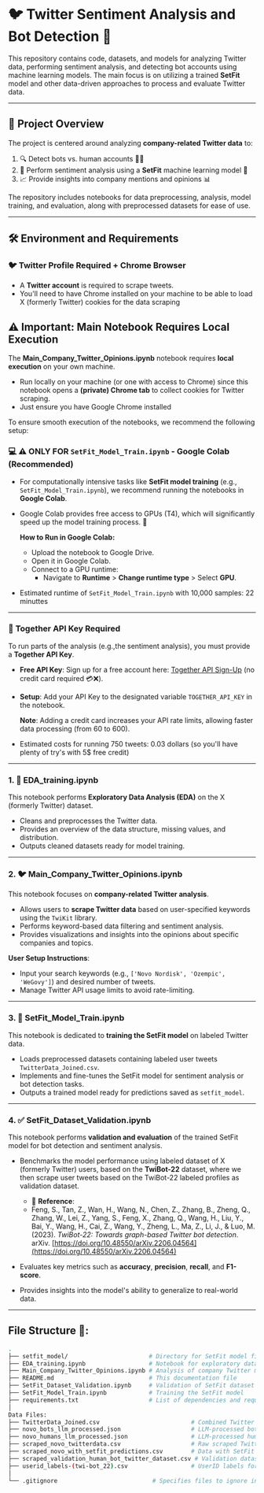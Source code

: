 # 🐦 **Twitter Sentiment Analysis and Bot Detection** 🚀

This repository contains code, datasets, and models for analyzing Twitter data, performing sentiment analysis, and detecting bot accounts using machine learning models. The main focus is on utilizing a trained **SetFit** model and other data-driven approaches to process and evaluate Twitter data.

---

## 📝 **Project Overview**

The project is centered around analyzing **company-related Twitter data** to:

1. 🔍 Detect bots vs. human accounts 🤖👤  
2. 🧠 Perform sentiment analysis using a **SetFit** machine learning model 💬  
3. 📈 Provide insights into company mentions and opinions 📊  

The repository includes notebooks for data preprocessing, analysis, model training, and evaluation, along with preprocessed datasets for ease of use.

---
## 🛠️ **Environment and Requirements**

### 🐦 **Twitter Profile Required + Chrome Browser**  
- A **Twitter account** is required to scrape tweets.
- You'll need to have Chrome installed on your machine to be able to load X (formerly Twitter) cookies for the data scraping 

## ⚠️ **Important: Main Notebook Requires Local Execution**  

The **Main_Company_Twitter_Opinions.ipynb** notebook requires **local execution** on your own machine.  
- Run locally on your machine (or one with access to Chrome) since this notebook opens a **(private) Chrome tab** to collect cookies for Twitter scraping.  
- Just ensure you have Google Chrome installed

To ensure smooth execution of the notebooks, we recommend the following setup:
### 
### 💻 **⚠️ ONLY FOR `SetFit_Model_Train.ipynb` - Google Colab (Recommended)**  
- For computationally intensive tasks like **SetFit model training** (e.g., `SetFit_Model_Train.ipynb`), we recommend running the notebooks in **Google Colab**.  
- Google Colab provides free access to GPUs (T4), which will significantly speed up the model training process. 🚀  

   **How to Run in Google Colab:**  
   - Upload the notebook to Google Drive.  
   - Open it in Google Colab.  
   - Connect to a GPU runtime:  
     - Navigate to **Runtime** > **Change runtime type** > Select **GPU**.  
- Estimated runtime of `SetFit_Model_Train.ipynb` with 10,000 samples: 22 minuttes
---

### 🔑 **Together API Key Required**  
To run parts of the analysis (e.g.,the sentiment analysis), you must provide a **Together API Key**.  
- **Free API Key**: Sign up for a free account here: [Together API Sign-Up](https://api.together.ai/signin) (no credit card required 💳❌).  
- **Setup**: Add your API Key to the designated variable `TOGETHER_API_KEY` in the notebook.  

   **Note**: Adding a credit card increases your API rate limits, allowing faster data processing (from 60 to 600).

- Estimated costs for running 750 tweets: 0.03 dollars (so you'll have plenty of try's with 5$ free credit)

---

### 1. 🧹 **EDA_training.ipynb**  
This notebook performs **Exploratory Data Analysis (EDA)** on the X (formerly Twitter) dataset.  
- Cleans and preprocesses the Twitter data.  
- Provides an overview of the data structure, missing values, and distribution.  
- Outputs cleaned datasets ready for model training.  

---

### 2. 🐦 **Main_Company_Twitter_Opinions.ipynb**  
This notebook focuses on **company-related Twitter analysis**.  
- Allows users to **scrape Twitter data** based on user-specified keywords using the `TwiKit` library.  
- Performs keyword-based data filtering and sentiment analysis.  
- Provides visualizations and insights into the opinions about specific companies and topics.  

**User Setup Instructions**:  
- Input your search keywords (e.g., `['Novo Nordisk', 'Ozempic', 'WeGovy']`) and desired number of tweets.  
- Manage Twitter API usage limits to avoid rate-limiting.  

---

### 3. 🧠 **SetFit_Model_Train.ipynb**  
This notebook is dedicated to **training the SetFit model** on labeled Twitter data.  
- Loads preprocessed datasets containing labeled user tweets `TwitterData_Joined.csv`.  
- Implements and fine-tunes the SetFit model for sentiment analysis or bot detection tasks.  
- Outputs a trained model ready for predictions saved as `setfit_model`.  

---

### 4. ✅ **SetFit_Dataset_Validation.ipynb**  
This notebook performs **validation and evaluation** of the trained SetFit model for bot detection and sentiment analysis.  
- Benchmarks the model performance using labeled dataset of X (formerly Twitter) users, based on the **TwiBot-22** dataset, where we then scrape user tweets based on the TwiBot-22 labeled profiles as validation dataset.
   - 📄 **Reference**:  
   - Feng, S., Tan, Z., Wan, H., Wang, N., Chen, Z., Zhang, B., Zheng, Q., Zhang, W., Lei, Z., Yang, S., Feng, X., Zhang, Q., Wang, H., Liu, Y., Bai, Y., Wang, H., Cai, Z., Wang, Y., Zheng, L., Ma, Z., Li, J., & Luo, M. (2023). *TwiBot-22: Towards graph-based Twitter bot detection*. arXiv. [https://doi.org/10.48550/arXiv.2206.04564](https://doi.org/10.48550/arXiv.2206.04564)

- Evaluates key metrics such as **accuracy**, **precision**, **recall**, and **F1-score**.  
- Provides insights into the model's ability to generalize to real-world data.
  
---

## File Structure 📂:

```bash
.
├── setfit_model/                       # Directory for SetFit model files
├── EDA_training.ipynb                  # Notebook for exploratory data analysis (EDA) and training preparation
├── Main_Company_Twitter_Opinions.ipynb # Analysis of company Twitter mentions and opinions
├── README.md                           # This documentation file
├── SetFit_Dataset_Validation.ipynb     # Validation of SetFit dataset and model outputs
├── SetFit_Model_Train.ipynb            # Training the SetFit model
├── requirements.txt                    # List of dependencies and required Python libraries
│
Data Files:
├── TwitterData_Joined.csv                          # Combined Twitter data
├── novo_bots_llm_processed.json                    # LLM-processed bot data
├── novo_humans_llm_processed.json                  # LLM-processed human data
├── scraped_novo_twitterdata.csv                    # Raw scraped Twitter data
├── scraped_novo_with_setfit_predictions.csv        # Data with SetFit model predictions
├── scraped_validation_human_bot_twitter_dataset.csv # Validation dataset for humans and bots
├── userid_labels-(twi-bot_22).csv                  # UserID labels for bot detection
│
└── .gitignore                           # Specifies files to ignore in Git version control
```
